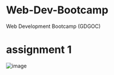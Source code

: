 # Web-Dev-Bootcamp
Web Development Bootcamp (GDGOC)

# assignment 1
![image](https://github.com/user-attachments/assets/97898e8d-0827-4f88-b8aa-7dcb0fc4cf92)
